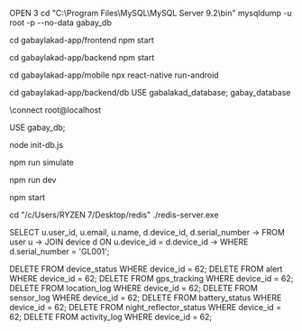 OPEN 3 
cd "C:\Program Files\MySQL\MySQL Server 9.2\bin"
mysqldump -u root -p --no-data gabay_db

cd gabaylakad-app/frontend
npm start

cd gabaylakad-app/backend
npm start

cd gabaylakad-app/mobile
npx react-native run-android

cd gabaylakad-app/backend/db
USE gabalakad_database; gabay_database

\connect root@localhost


USE gabay_db;

node init-db.js

npm run simulate

npm run dev

npm start

cd "/c/Users/RYZEN 7/Desktop/redis"
./redis-server.exe


SELECT u.user_id, u.email, u.name, d.device_id, d.serial_number
                                               -> FROM user u
                                               -> JOIN device d ON u.device_id = d.device_id
                                               -> WHERE d.serial_number = 'GL001';

DELETE FROM device_status WHERE device_id = 62;
DELETE FROM alert WHERE device_id = 62;
DELETE FROM gps_tracking WHERE device_id = 62;
DELETE FROM location_log WHERE device_id = 62;
DELETE FROM sensor_log WHERE device_id = 62;
DELETE FROM battery_status WHERE device_id = 62;
DELETE FROM night_reflector_status WHERE device_id = 62;
DELETE FROM activity_log WHERE device_id = 62;